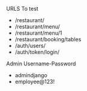 URLS To test
- /restaurant/
- /restaurant/menu/
- /restaurant/menu/1
- /restaurant/booking/tables
- /auth/users/
- /auth/token/login/

  
Admin Username-Password
- admindjango
- employee@123!

